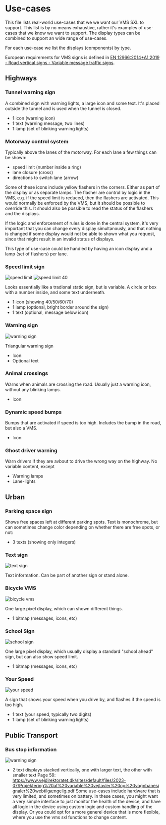 # Use-cases
This file lists real-world use-cases that we we want our VMS SXL to support. This list is by no means exhaustive, rather it's examples of use-cases that we know we want to support. The display types can be combined to support an wide range of use-cases.

For each use-case we list the displays (components) by type.

European requirements for VMS signs is defined in [EN 12966:2014+A1:2019 - Road vertical signs - Variable message traffic signs](https://standards.iteh.ai/catalog/standards/cen/e1ca2f41-d234-450e-b158-f0104ff1ad82/en-12966-2014a1-2018).

## Highways
### Tunnel warning sign
A combined  sign with warning lights, a large icon and some text. It's placed outside the tunnel and is used when the tunnel is closed.
- 1 icon (warning icon)
- 1 text (warning message, two lines)
- 1 lamp (set of blinking warning lights)

### Motorway control system
Typically above the lanes of the motorway.
For each lane a few things can be shown:
- speed limit (number inside a ring)
- lane closure (cross)
- directions to switch lane (arrow)

Some of these icons include yellow flashers in the corners. Either as part of the display or as separate lamps.
The flasher are control by logic in the VMS, e.g. if the speed limit is reduced, then the flashers are activated.
This would normally be enforced by the VMS, but it should be possible to override this. It should also be possible to read the status of the flashers and the displays.

If the logic and enforcement of rules is done in the central system, it's very important that you can change every display simultanously, and that nothing is changed if some display would not be able to shown what you request, since that might result in an invalid status of displays.

This type of use-case could be handled by having an icon display and a lamp (set of flashers) per lane.

### Speed limit sign
![speed limit](img/speed_limit_sign.png)
![speed limit 40](img/speed_limit_40.png)

Looks essentially like a tradional static sign, but is variable. A circle or box with a number inside, and some text underneath.
- 1 icon (showing 40/50/60/70)
- 1 lamp (optional, bright border around the sign)
- 1 text (optional, message below icon)

### Warning sign
![warning sign](img/triangular_warning_sign.png)

Triangular warning sign
- Icon
- Optional text

### Animal crossings
Warns when animals are crossing the road. Usually just a warning icon, without any blinking lamps.
- Icon

### Dynamic speed bumps
Bumps that are activated if speed is too high. Includes the bump in the road, but also a VMS.
- Icon

### Ghost driver warning
Warn drivers if they are avbout to drive the wrong way on the highway. No variable content, except 
- Warning lamps
- Lane-lights

## Urban
### Parking space sign
Shows free spaces left at different parking spots. Text is monochrome, but can sometimes change color depending on whether there are free spots, or not:
- 3 texts (showing only integers)

### Text sign
![text sign](img/text_sign.png)

Text information. Can be part of another sign or stand alone.

### Bicycle VMS
![bicycle vms](img/bicycle_vms.png)

One large pixel display, which can shown different things.
- 1 bitmap (messages, icons, etc)

### School Sign
![school sign](img/school_sign.png)

One large pixel display, which usually display a standard "school ahead" sign, but can also show speed limit.
- 1 bitmap (messages, icons, etc)

### Your Speed
![your speed](img/your_speed.png)

A sign that shows your speed when you drive by, and flashes if the speed is too high.
- 1 text (your speed, typically two digits)
- 1 lamp (set of blinking warning lights)


## Public Transport
### Bus stop information
![warning sign](img/bus_stop.png)
- 2 text displays stacked vertically, one with larger text, the other with smaller text
Page 59:
https://www.vejdirektoratet.dk/sites/default/files/2023-07/Projektering%20af%20variable%20vejtavler%20og%20vognbanesignaler%20webtilgængelig.pdf
Some use-cases include hardware that is very limited, and sometimes on battery. In these cases, you might want a very simple interface to just monitor the health of the device, and have all logic in the device using custom logic and custom handling of the display.
Or you could opt for a more generel device that is more flexible, where you use the vms sxl functions to change content.
